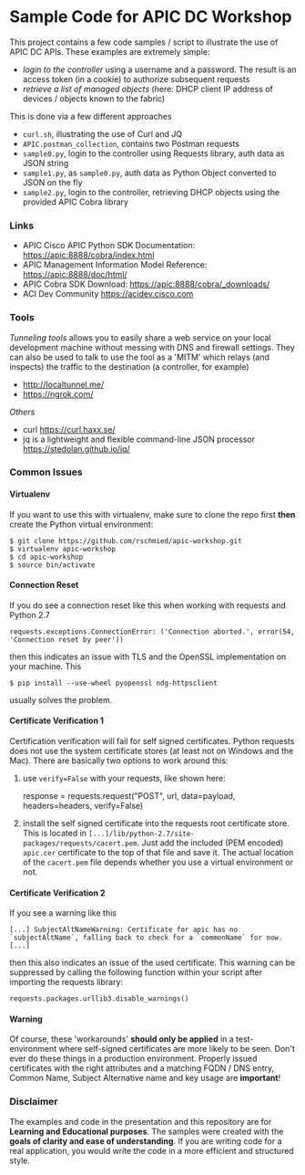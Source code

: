 # Sample Code for APIC DC Workshop
This project contains a few code samples / script to illustrate the use of APIC DC APIs. These examples are extremely simple:

- *login to the controller* using a username and a password. The result is an access token (in a cookie) to authorize subsequent requests
- *retrieve a list of managed objects* (here: DHCP client IP address of devices / objects known to the fabric)

This is done via a few different approaches

- `curl.sh`, illustrating the use of Curl and JQ
- `APIC.postman_collection`, contains two Postman requests
- `sample0.py`, login to the controller using Requests library, auth data as JSON string
- `sample1.py`, as `sample0.py`, auth data as Python Object converted to JSON on the fly
- `sample2.py`, login to the controller, retrieving DHCP objects using the provided APIC Cobra library

### Links
- APIC Cisco APIC Python SDK Documentation: <https://apic:8888/cobra/index.html>
- APIC Management Information Model Reference: <https://apic:8888/doc/html/>
- APIC Cobra SDK Download: <https://apic:8888/cobra/_downloads/>
- ACI Dev Community <https://acidev.cisco.com>

### Tools
*Tunneling tools* allows you to easily share a web service on your local development machine without messing with DNS and firewall settings. They can also be used to talk to use the tool as a 'MITM' which relays (and inspects) the traffic to the destination (a controller, for example)

- <http://localtunnel.me/>
- <https://ngrok.com/>

*Others*

- curl <https://curl.haxx.se/>
- jq is a lightweight and flexible command-line JSON processor <https://stedolan.github.io/jq/>


### Common Issues
#### Virtualenv
If you want to use this with virtualenv, make sure to clone the repo first **then** create the Python virtual environment:

	$ git clone https://github.com/rschmied/apic-workshop.git
	$ virtualenv apic-workshop
	$ cd apic-workshop
	$ source bin/activate


#### Connection Reset
If you do see a connection reset like this when working with requests and Python 2.7

	requests.exceptions.ConnectionError: ('Connection aborted.', error(54, 'Connection reset by peer'))

then this indicates an issue with TLS and the OpenSSL implementation on your machine. This

	$ pip install --use-wheel pyopenssl ndg-httpsclient

usually solves the problem.


#### Certificate Verification 1
Certification verification will fail for self signed certificates. Python requests does not use the system certificate stores (at least not on Windows and the Mac). There are basically two options to work around this:

1) use `verify=False` with your requests, like shown here:

	response = requests.request("POST", url, data=payload, headers=headers, verify=False)

2) install the self signed certificate into the requests root certificate store. This is located in `[...]/lib/python-2.7/site-packages/requests/cacert.pem`. Just add the included (PEM encoded) `apic.cer` certificate to the top of that file and save it. The actual location of the `cacert.pem` file depends whether you use a virtual environment or not.


#### Certificate Verification 2
If you see a warning like this

	[...] SubjectAltNameWarning: Certificate for apic has no `subjectAltName`, falling back to check for a `commonName` for now. [...]

then this also indicates an issue of the used certificate. This warning can be suppressed by calling the following function within your script after importing the requests library:

	requests.packages.urllib3.disable_warnings()


#### Warning
Of course, these 'workarounds' **should only be applied** in a test-environment where self-signed certificates are more likely to be seen. Don't ever do these things in a production environment. Properly issued certificates with the right attributes and a matching FQDN / DNS entry, Common Name, Subject Alternative name and key usage are **important**!


### Disclaimer
The examples and code in the presentation and this repository are for **Learning and Educational purposes**. The samples were created with the **goals of clarity and ease of understanding**. If you are writing code for a real application, you would write the code in a more efficient and structured style.

